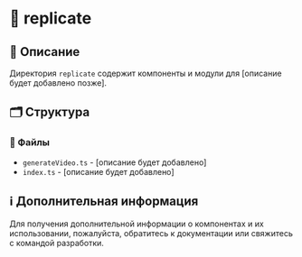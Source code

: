# 📁 replicate

## 📝 Описание
Директория `replicate` содержит компоненты и модули для [описание будет добавлено позже].

## 🗂️ Структура

### 📄 Файлы

- `generateVideo.ts` - [описание будет добавлено]
- `index.ts` - [описание будет добавлено]

## ℹ️ Дополнительная информация

Для получения дополнительной информации о компонентах и их использовании, пожалуйста, обратитесь к документации или свяжитесь с командой разработки.
